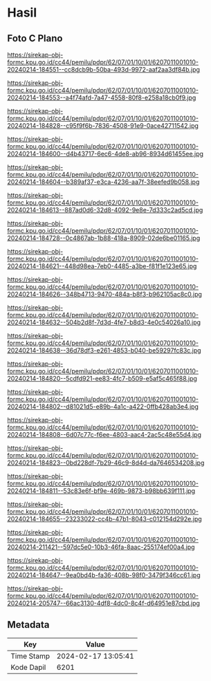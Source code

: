 # Hasil

## Foto C Plano

https://sirekap-obj-formc.kpu.go.id/cc44/pemilu/pdpr/62/07/01/10/01/6207011001010-20240214-184551--cc8dcb9b-50ba-493d-9972-aaf2aa3df84b.jpg

https://sirekap-obj-formc.kpu.go.id/cc44/pemilu/pdpr/62/07/01/10/01/6207011001010-20240214-184553--a4f74afd-7a47-4558-80f8-e258a18cb0f9.jpg

https://sirekap-obj-formc.kpu.go.id/cc44/pemilu/pdpr/62/07/01/10/01/6207011001010-20240214-184828--c95f9f6b-7836-4508-91e9-0ace42711542.jpg

https://sirekap-obj-formc.kpu.go.id/cc44/pemilu/pdpr/62/07/01/10/01/6207011001010-20240214-184600--d4b43717-6ec6-4de8-ab96-8934d61455ee.jpg

https://sirekap-obj-formc.kpu.go.id/cc44/pemilu/pdpr/62/07/01/10/01/6207011001010-20240214-184604--b389af37-e3ca-4236-aa7f-38eefed9b058.jpg

https://sirekap-obj-formc.kpu.go.id/cc44/pemilu/pdpr/62/07/01/10/01/6207011001010-20240214-184613--887ad0d6-32d8-4092-9e8e-7d333c2ad5cd.jpg

https://sirekap-obj-formc.kpu.go.id/cc44/pemilu/pdpr/62/07/01/10/01/6207011001010-20240214-184728--0c4867ab-1b88-418a-8909-02de6be01165.jpg

https://sirekap-obj-formc.kpu.go.id/cc44/pemilu/pdpr/62/07/01/10/01/6207011001010-20240214-184621--448d98ea-7eb0-4485-a3be-f81f1e123e65.jpg

https://sirekap-obj-formc.kpu.go.id/cc44/pemilu/pdpr/62/07/01/10/01/6207011001010-20240214-184626--348b4713-9470-484a-b8f3-b962105ac8c0.jpg

https://sirekap-obj-formc.kpu.go.id/cc44/pemilu/pdpr/62/07/01/10/01/6207011001010-20240214-184632--504b2d8f-7d3d-4fe7-b8d3-4e0c54026a10.jpg

https://sirekap-obj-formc.kpu.go.id/cc44/pemilu/pdpr/62/07/01/10/01/6207011001010-20240214-184638--36d78df3-e261-4853-b040-be59297fc83c.jpg

https://sirekap-obj-formc.kpu.go.id/cc44/pemilu/pdpr/62/07/01/10/01/6207011001010-20240214-184820--5cdfd921-ee83-4fc7-b509-e5af5c465f88.jpg

https://sirekap-obj-formc.kpu.go.id/cc44/pemilu/pdpr/62/07/01/10/01/6207011001010-20240214-184802--d81021d5-e89b-4a1c-a422-0ffb428ab3e4.jpg

https://sirekap-obj-formc.kpu.go.id/cc44/pemilu/pdpr/62/07/01/10/01/6207011001010-20240214-184808--6d07c77c-f6ee-4803-aac4-2ac5c48e55d4.jpg

https://sirekap-obj-formc.kpu.go.id/cc44/pemilu/pdpr/62/07/01/10/01/6207011001010-20240214-184823--0bd228df-7b29-46c9-8d4d-da7646534208.jpg

https://sirekap-obj-formc.kpu.go.id/cc44/pemilu/pdpr/62/07/01/10/01/6207011001010-20240214-184811--53c83e6f-bf9e-469b-9873-b98bb639f111.jpg

https://sirekap-obj-formc.kpu.go.id/cc44/pemilu/pdpr/62/07/01/10/01/6207011001010-20240214-184655--23233022-cc4b-47b1-8043-c012154d292e.jpg

https://sirekap-obj-formc.kpu.go.id/cc44/pemilu/pdpr/62/07/01/10/01/6207011001010-20240214-211421--597dc5e0-10b3-46fa-8aac-255174ef00a4.jpg

https://sirekap-obj-formc.kpu.go.id/cc44/pemilu/pdpr/62/07/01/10/01/6207011001010-20240214-184647--9ea0bd4b-fa36-408b-98f0-3479f346cc61.jpg

https://sirekap-obj-formc.kpu.go.id/cc44/pemilu/pdpr/62/07/01/10/01/6207011001010-20240214-205747--66ac3130-4df8-4dc0-8c4f-d64951e87cbd.jpg


## Metadata

| Key        | Value               |
| ---------- | ------------------- |
| Time Stamp | 2024-02-17 13:05:41 |
| Kode Dapil | 6201                |



